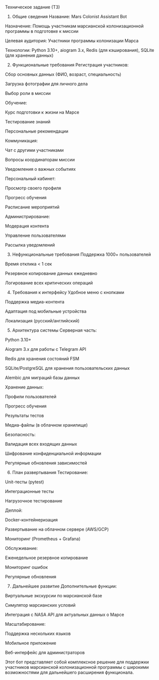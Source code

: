 Техническое задание (ТЗ)
1. Общие сведения
Название: Mars Colonist Assistant Bot

Назначение: Помощь участникам марсианской колонизационной программы в подготовке к миссии

Целевая аудитория: Участники программы колонизации Марса

Технологии: Python 3.10+, aiogram 3.x, Redis (для кэширования), SQLite (для хранения данных)

2. Функциональные требования
Регистрация участников:

Сбор основных данных (ФИО, возраст, специальность)

Загрузка фотографии для личного дела

Выбор роли в миссии

Обучение:

Курс подготовки к жизни на Марсе

Тестирование знаний

Персональные рекомендации

Коммуникация:

Чат с другими участниками

Вопросы координаторам миссии

Уведомления о важных событиях

Персональный кабинет:

Просмотр своего профиля

Прогресс обучения

Расписание мероприятий

Администрирование:

Модерация контента

Управление пользователями

Рассылка уведомлений

3. Нефункциональные требования
Поддержка 1000+ пользователей

Время отклика < 1 сек

Резервное копирование данных ежедневно

Логирование всех критических операций

4. Требования к интерфейсу
Удобное меню с кнопками

Поддержка медиа-контента

Адаптация под мобильные устройства

Локализация (русский/английский)

5. Архитектура системы
Серверная часть:

Python 3.10+

Aiogram 3.x для работы с Telegram API

Redis для хранения состояний FSM

SQLite/PostgreSQL для хранения пользовательских данных

Alembic для миграций базы данных

Хранение данных:

Профили пользователей

Прогресс обучения

Результаты тестов

Медиа-файлы (в облачном хранилище)

Безопасность:

Валидация всех входящих данных

Шифрование конфиденциальной информации

Регулярные обновления зависимостей

6. План развертывания
Тестирование:

Unit-тесты (pytest)

Интеграционные тесты

Нагрузочное тестирование

Деплой:

Docker-контейнеризация

Развертывание на облачном сервере (AWS/GCP)

Мониторинг (Prometheus + Grafana)

Обслуживание:

Еженедельное резервное копирование

Мониторинг ошибок

Регулярные обновления

7. Дальнейшее развитие
Дополнительные функции:

Виртуальные экскурсии по марсианской базе

Симулятор марсианских условий

Интеграция с NASA API для актуальных данных о Марсе

Масштабирование:

Поддержка нескольких языков

Мобильное приложение

Веб-интерфейс для администраторов

Этот бот представляет собой комплексное решение для поддержки участников марсианской колонизационной программы с широкими возможностями для дальнейшего расширения функционала.
